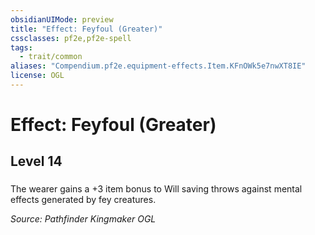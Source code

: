 ```yaml
---
obsidianUIMode: preview
title: "Effect: Feyfoul (Greater)"
cssclasses: pf2e,pf2e-spell
tags:
  - trait/common
aliases: "Compendium.pf2e.equipment-effects.Item.KFnOWk5e7nwXT8IE"
license: OGL
---
```

# Effect: Feyfoul (Greater)
## Level 14
### 






The wearer gains a +3 item bonus to Will saving throws against mental effects generated by fey creatures.

*Source: Pathfinder Kingmaker*
*OGL*